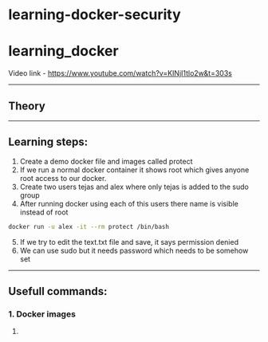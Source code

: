 # learning-docker-security

# learning_docker

Video link - https://www.youtube.com/watch?v=KINjI1tlo2w&t=303s

---

## Theory


---

## Learning steps:

   


   1. Create a demo docker file and images called protect
   2. If we run a normal docker container it shows root which gives anyone root access to our docker.
   3. Create two users tejas and alex where only tejas is added to the sudo group
   4. After running docker using each of this users there name is visible instead of root
   ``` bash
   docker run -u alex -it --rm protect /bin/bash

   ```

   5. If we try to edit the text.txt file and save, it says permission denied
   6. We can use sudo but it needs password which needs to be somehow set


---

## Usefull commands:
### 1. Docker images
   1. 



